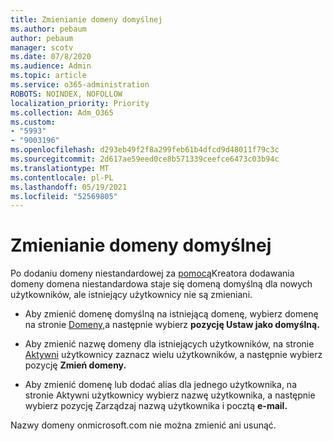 ```yaml
---
title: Zmienianie domeny domyślnej
ms.author: pebaum
author: pebaum
manager: scotv
ms.date: 07/8/2020
ms.audience: Admin
ms.topic: article
ms.service: o365-administration
ROBOTS: NOINDEX, NOFOLLOW
localization_priority: Priority
ms.collection: Adm_O365
ms.custom:
- "5993"
- "9003196"
ms.openlocfilehash: d293eb49f2f8a299feb61b4dfcd9d48011f79c3c
ms.sourcegitcommit: 2d617ae59eed0ce8b571339ceefce6473c03b94c
ms.translationtype: MT
ms.contentlocale: pl-PL
ms.lasthandoff: 05/19/2021
ms.locfileid: "52569805"
---
```

# <a name="change-default-domain"></a>Zmienianie domeny domyślnej

Po dodaniu domeny niestandardowej za [pomocą](https://admin.microsoft.com/Adminportal#/Domains/Wizard)Kreatora dodawania domeny domena niestandardowa staje się domeną domyślną dla nowych użytkowników, ale istniejący użytkownicy nie są zmieniani.

- Aby zmienić domenę domyślną na istniejącą domenę, wybierz domenę na stronie [Domeny,](https://admin.microsoft.com/Adminportal/Home#/Domains)a następnie wybierz **pozycję Ustaw jako domyślną.**

- Aby zmienić nazwę domeny dla istniejących użytkowników, na stronie [Aktywni](https://admin.microsoft.com/Adminportal/Home#/users) użytkownicy zaznacz wielu użytkowników, a następnie wybierz pozycję **Zmień domeny.**

- Aby zmienić domenę lub dodać alias dla [](https://admin.microsoft.com/Adminportal/Home#/users) jednego użytkownika, na stronie Aktywni użytkownicy wybierz nazwę użytkownika, a następnie wybierz pozycję Zarządzaj nazwą użytkownika i pocztą **e-mail.**

Nazwy domeny onmicrosoft.com nie można zmienić ani usunąć.